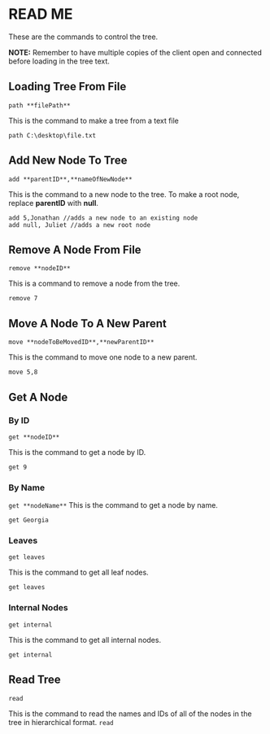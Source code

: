 READ ME
=======
These are the commands to control the tree.


**NOTE:** Remember to have multiple copies of the client open and connected before loading in the tree text.

## Loading Tree From File

`path **filePath**`

This is the command to make a tree from a text file
```
path C:\desktop\file.txt
```

## Add New Node To Tree

`add **parentID**,**nameOfNewNode**`

This is the command to a new node to the tree. To make a root node, replace **parentID** with **null**.
```
add 5,Jonathan //adds a new node to an existing node
add null, Juliet //adds a new root node
```

## Remove A Node From File

`remove **nodeID**`

This is a command to remove a node from the tree.
```
remove 7
``` 

## Move A Node To A New Parent

`move **nodeToBeMovedID**,**newParentID**`

This is the command to move one node to a new parent.
```
move 5,8
```

## Get A Node

### By ID

`get **nodeID**`

This is the command to get a node by ID.
```
get 9
```
### By Name

`get **nodeName**`
This is the command to get a node by name.
```
get Georgia
```
### Leaves

`get leaves`

This is the command to get all leaf nodes.
```
get leaves
```
### Internal Nodes

`get internal`

This is the command to get all internal nodes.
```
get internal
```

## Read Tree

`read`

This is the command to read the names and IDs of all of the nodes in the tree in hierarchical format.
`read`
